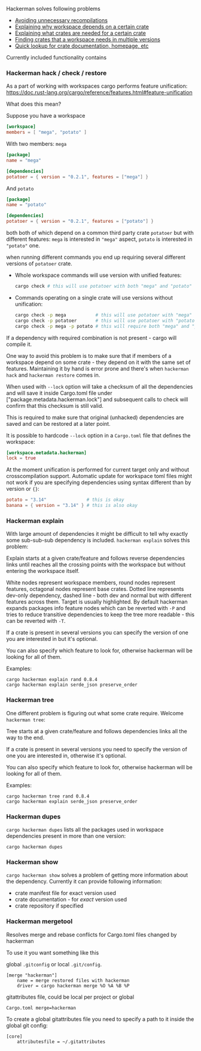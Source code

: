 Hackerman solves following problems

- [Avoiding unnecessary recompilations](#hackerman-hack--check--restore)
- [Explaining why workspace depends on a certain crate](#hackerman-explain)
- [Explaining what crates are needed for a certain crate](#hackerman-tree)
- [Finding crates that a workspace needs in multiple versions](#hackerman-dupes)
- [Quick lookup for crate documentation, homepage, etc](#hackerman-show)


Currently included functionality contains

### Hackerman hack / check / restore

As a part of working with workspaces cargo performs feature unification:
<https://doc.rust-lang.org/cargo/reference/features.html#feature-unification>

What does this mean?

Suppose you have a workspace
```toml
[workspace]
members = [ "mega", "potato" ]
```
With two members: `mega`
```toml
[package]
name = "mega"

[dependencies]
potatoer = { version = "0.2.1", features = ["mega"] }
```
And `potato`
```toml
[package]
name = "potato"

[dependencies]
potatoer = { version = "0.2.1", features = ["potato"] }
```
both both of which depend on a common third party crate `potatoer` but with different features:
`mega` is interested in `"mega"` aspect, `potato` is interested in `"potato"` one.

when running different commands you end up requiring several different versions of `potatoer`
crate.

- Whole workspace commands will use version with unified features:
  ```bash
  cargo check # this will use potatoer with both "mega" and "potato"
  ```
- Commands operating on a single crate will use versions without unification:
  ```bash
  cargo check -p mega           # this will use potatoer with "mega" feature
  cargo check -p potatoer       # this will use potatoer with "potato" feature
  cargo check -p mega -p potato # this will require both "mega" and "potato"
  ```
If a dependency with required combination is not present - cargo will compile it.

One way to avoid this problem is to make sure that if members of a workspace depend on some
crate - they depend on it with the same set of features. Maintaining it by hand is error prone
and there's when `hackerman hack` and `hackerman restore` comes in.

When used with `--lock` option will take a checksum of all the dependencies and will
save it inside Cargo.toml file under ["package.metadata.hackerman.lock"] and subsequent
calls to check will confirm that this checksum is still valid.

This is required to make sure that original (unhacked) dependencies are saved and can be
restored at a later point.

It is possible to hardcode `--lock` option in a `Cargo.toml` file that defines the workspace:
```toml
[workspace.metadata.hackerman]
lock = true
```

At the moment unification is performed for current target only and without crosscompilation
support. Automatic update for workspace toml files might not work if you are specifying
dependencies using syntax different than by version or `{}`:
```toml
potato = "3.14"               # this is okay
banana = { version = "3.14" } # this is also okay
```


### Hackerman explain

With large amount of dependencies it might be difficult to tell why exactly some sub-sub-sub
dependency is included. `hackerman explain` solves this problem:

Explain starts at a given crate/feature and follows reverse dependencies links
until reaches all the crossing points with the workspace but without entering the workspace itself.

White nodes represent workspace members, round nodes represent features, octagonal nodes
represent base crates. Dotted line represents dev-only dependency, dashed line - both dev and normal but
with different features across them. Target is usually highlighted. By default hackerman
expands packages info feature nodes which can be reverted with `-P` and tries to reduce
transitive dependencies to keep the tree more readable - this can be reverted with `-T`.

If a crate is present in several versions you can specify the
version of one you are interested in but it's optional.

You can also specify which feature to look for, otherwise hackerman
will be looking for all of them.

Examples:

```text
cargo hackerman explain rand 0.8.4
cargo hackerman explain serde_json preserve_order
```

### Hackerman tree

One different problem is figuring out what some crate require. Welcome `hackerman
tree`:

Tree starts at a given crate/feature and follows dependencies links all the way to the end.

If a crate is present in several versions you need to specify the
version of one you are interested in, otherwise it's optional.

You can also specify which feature to look for, otherwise hackerman
will be looking for all of them.

Examples:

```text
cargo hackerman tree rand 0.8.4
cargo hackerman explain serde_json preserve_order
```

### Hackerman dupes

`cargo hackerman dupes` lists all the packages used in workspace dependencies present in more
than one version:

```text
cargo hackerman dupes
```


### Hackerman show

`cargo hackerman show` solves a problem of getting more information about the dependency.
Currently it can provide following information:

- crate manifest file for exact version used
- crate documentation - for _exact_ version used
- crate repository if specified

### Hackerman mergetool

Resolves merge and rebase conflicts for Cargo.toml files changed by hackerman

To use it you want something like this

global `.gitconfig` or local `.git/config`.
```text
[merge "hackerman"]
    name = merge restored files with hackerman
    driver = cargo hackerman merge %O %A %B %P
```

gitattributes file, could be local per project or global
```text
Cargo.toml merge=hackerman
```

To create a global gitattributes file you need to specify a path to it inside the global git
config:
```text
[core]
    attributesfile = ~/.gitattributes
```
